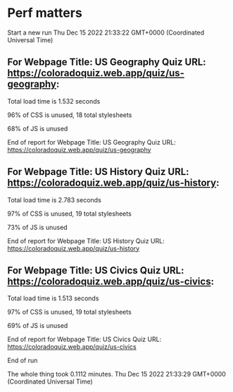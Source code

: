 # Perf matters


Start a new run
Thu Dec 15 2022 21:33:22 GMT+0000 (Coordinated Universal Time)








## For Webpage Title: US Geography Quiz URL: https://coloradoquiz.web.app/quiz/us-geography: 


Total load time is 1.532 seconds


96% of CSS is unused, 18 total stylesheets


68% of JS is unused


End of report for Webpage Title: US Geography Quiz URL: https://coloradoquiz.web.app/quiz/us-geography




## For Webpage Title: US History Quiz URL: https://coloradoquiz.web.app/quiz/us-history: 


Total load time is 2.783 seconds


97% of CSS is unused, 19 total stylesheets


73% of JS is unused


End of report for Webpage Title: US History Quiz URL: https://coloradoquiz.web.app/quiz/us-history




## For Webpage Title: US Civics Quiz URL: https://coloradoquiz.web.app/quiz/us-civics: 


Total load time is 1.513 seconds


97% of CSS is unused, 19 total stylesheets


69% of JS is unused


End of report for Webpage Title: US Civics Quiz URL: https://coloradoquiz.web.app/quiz/us-civics


End of run


The whole thing took 0.1112 minutes.
Thu Dec 15 2022 21:33:29 GMT+0000 (Coordinated Universal Time)




